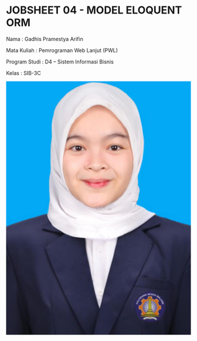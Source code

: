 # JOBSHEET 04 - MODEL ELOQUENT ORM
Nama : Gadhis Pramestya Arifin

Mata Kuliah : Pemrograman Web Lanjut (PWL)

Program Studi : D4 – Sistem Informasi Bisnis

Kelas    : SIB-3C

![alt text](<WhatsApp Image 2024-02-16 at 07.27.13.jpeg>)


























